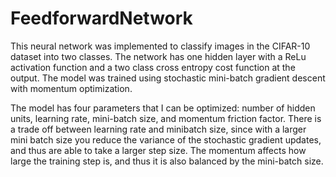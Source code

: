 # FeedforwardNetwork
This neural network was implemented to classify images in the CIFAR-10 dataset into two classes. 
The network has one hidden layer with a ReLu activation function and a two class cross entropy cost function at the output. 
The model was trained using stochastic mini-batch gradient descent with momentum optimization.

The model has four parameters that I can be optimized: number of hidden units, learning rate,
mini-batch size, and momentum friction factor. There is a trade off between learning rate and minibatch
size, since with a larger mini batch size you reduce the variance of the stochastic gradient
updates, and thus are able to take a larger step size. The momentum affects how large the training
step is, and thus it is also balanced by the mini-batch size.
